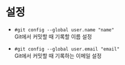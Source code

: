 # 설정

- ```#git config --global user.name "name"```  
Git에서 커밋할 때 기록할 이름 설정  

- ```#git config --global user.email "email"```  
Git에서 커밋할 때 기록하는 이메일 설정  
